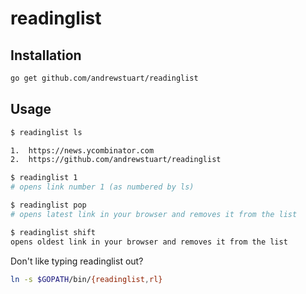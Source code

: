 # readinglist

## Installation
```bash
go get github.com/andrewstuart/readinglist
```

## Usage

```bash
$ readinglist ls

1.  https://news.ycombinator.com
2.  https://github.com/andrewstuart/readinglist

$ readinglist 1
# opens link number 1 (as numbered by ls)

$ readinglist pop
# opens latest link in your browser and removes it from the list

$ readinglist shift
opens oldest link in your browser and removes it from the list

```

Don't like typing readinglist out?

```bash
ln -s $GOPATH/bin/{readinglist,rl}
```
